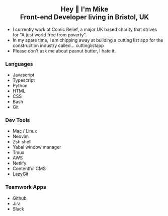 <h2 align="center">Hey 👋 I'm Mike <br>Front-end Developer living in Bristol, UK</h2>

- I currently work at Comic Relief, a major UK based charity that strives for "A just world free from poverty".
- In my spare time, I am chipping away at building a cutting list app for the construction industry called... cuttinglistapp
- Please don't ask me about peanut butter, I hate it.

### Languages
- Javascript
- Typescript
- Python
- HTML
- CSS
- Bash
- Git

### Dev Tools
- Mac / Linux
- Neovim
- Zsh shell
- Yabai window manager
- Tmux
- AWS
- Netlify
- Contentful CMS
- LazyGit

### Teamwork Apps
- Github
- Jira
- Slack
